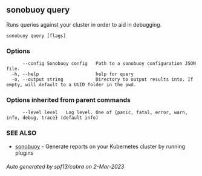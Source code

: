 ## sonobuoy query

Runs queries against your cluster in order to aid in debugging.

```
sonobuoy query [flags]
```

### Options

```
      --config Sonobuoy config   Path to a sonobuoy configuration JSON file.
  -h, --help                     help for query
  -o, --output string            Directory to output results into. If empty, will default to a UUID folder in the pwd.
```

### Options inherited from parent commands

```
      --level level   Log level. One of {panic, fatal, error, warn, info, debug, trace} (default info)
```

### SEE ALSO

* [sonobuoy](sonobuoy.md)	 - Generate reports on your Kubernetes cluster by running plugins

###### Auto generated by spf13/cobra on 2-Mar-2023

